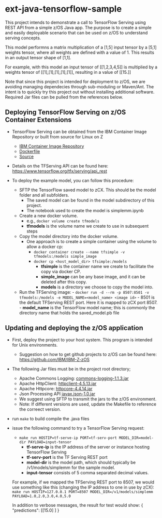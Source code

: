 # ext-java-tensorflow-sample

This project intends to demonstrate a call to TensorFlow Serving using REST API from a simple z/OS Java app. 
The purpose is to create a simple and easily deployable scenario that can be used on z/OS to understand serving concepts.

This model performns a matrix multiplication of a [1,5] input tensor by a [5,1] weights tensor, where all weights are defined with a value of 1. This results in an output tensor shape of [1,1].

For example, with this model an input tensor of [[1,2,3,4,5]] is multiplied by a weights tensor of [[1],[1],[1],[1],[1]], 
resulting in a value of [[15.]]

Note that since this project is intended for deployment to z/OS, we are avoiding managing dependecies through sub-moduling or Maven/Ant.
The intent is to quickly try this project out without installing additional software. Required Jar files can be pulled from the references below.

## Deploying TensorFlow Serving on z/OS Container Extensions

- TensorFlow Serving can be obtained from the IBM Container Image Repository or built from source for Linux on Z
   - [IBM Container Image Repository](https://epwt-www.mybluemix.net/software/support/trial/cst/programwebsite.wss?siteId=1208&h=null&p=null)
   - [Dockerfile](https://github.com/linux-on-ibm-z/dockerfile-examples/blob/master/TensorFlowServing/Dockerfile)
   - [Source](https://github.com/linux-on-ibm-z/docs/wiki/Building-TensorFlow-Serving)
- Details on the TFServing API can be found here: https://www.tensorflow.org/tfx/serving/api_rest

- To deploy the example model, you can follow this procedure:
   - SFTP the TensorFlow saved model to zCX. This should be the model folder and all subfolders.
      - The saved model can be found in the model subdirectory of this project.
      - The notebook used to create the model is simplemm.ipynb
   - Create a new docker volume.
      - e.g., `docker volume create tfmodels`
      - **tfmodels** is the volume name we create to use in subsequent steps
   - Copy the model directory into the docker volume. 
      - One approach is to create a simple container using the volume to allow a docker cp:
         - `docker container create --name tfsimple -v tfmodels:/models simple_image`
         - `docker cp <host_model_dir> tfsimple:/models`
            - **tfsimple** is the container name we create to facilitate the copy via docker CP. 
            - **simple_image** can be any base image, and it can be deleted after this copy.
            - **models** is a directory we choose to copy the model into. 
   - Run the TFServing image:
         - `docker run -d --rm -p 8507:8501 -v tfmodels:/models -e MODEL_NAME=<model_name> <image id>`
            - 8501 is the default TFServing REST port. Here it is mapped to zCX port 8507. 
            - **model_name** is the TensorFlow model name; this is commonly the directory name that holds the saved_model.pb file

## Updating and deploying the z/OS application

- First, deploy the project to your host system. This program is intended for Unix environments.
   - Suggestion on how to get github projects to z/OS can be found here: https://github.com/IBM/IBM-Z-zOS
- The following Jar files must be in the project root directory;
   - Apache Commons Logging: [commons-logging-1.1.3.jar](http://archive.apache.org/dist/commons/logging/binaries/)
   - Apache HttpClient: [httpclient-4.5.13.jar](https://repo1.maven.org/maven2/org/apache/httpcomponents/httpclient/4.5.13/)
   - Apache Httpcore: [httpcore-4.4.14.jar](https://repo1.maven.org/maven2/org/apache/httpcomponents/httpcore/4.4.14/)
   - Json Processing API [javax.json-1.0.jar](https://repo1.maven.org/maven2/org/glassfish/javax.json/1.0/)
   - We suggest using SFTP to transmit the jars to the z/OS environment.
   - Note: If different versions are used, update the Makefile to reference the correect version.
- run `make` to build compile the .java files
- issue the following command to try a TensorFlow Serving request:   
   - `make run HOSTIP=tf-serve-ip PORT=tf-serv-port MODEL_DIR=model-dir PAYLOAD=input-tensor`
       - **tf-serve-ip** is the IP address of the server or instance hosting TensorFlow Serving
       - **tf-serv-port** is the TF Serving REST port
       - **model-dir** is the model path, which should typically be /v1/models/simplemm for the sample model.
       - **input-tensor** consists of 5 comma separated decimal values. 
       
   For example, if we mapped the TFServing REST port to 8507, we would use something like this (changing the IP address 
   to one in use by zCX):
      `make run HOSTIP=127.0.0.1 PORT=8507 MODEL_DIR=/v1/models/simplemm PAYLOAD=1.0,2.0,3.0,4.0,5.0`
   
   In addition to verbose messages, the result for test would show:
      {
         "predictions": [[15.0]
         ]
      }

